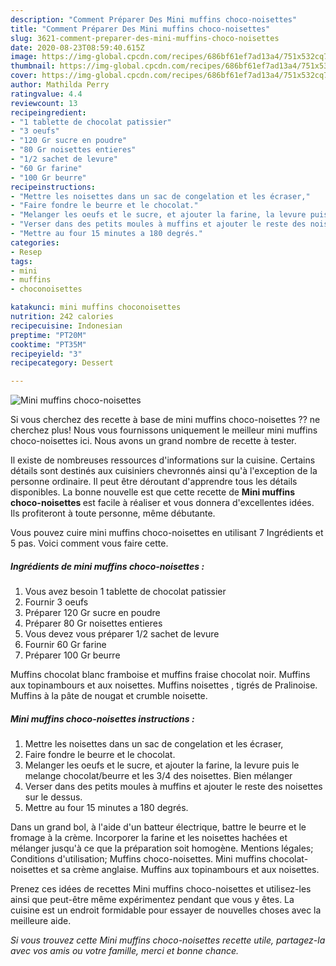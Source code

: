 ```yaml
---
description: "Comment Préparer Des Mini muffins choco-noisettes"
title: "Comment Préparer Des Mini muffins choco-noisettes"
slug: 3621-comment-preparer-des-mini-muffins-choco-noisettes
date: 2020-08-23T08:59:40.615Z
image: https://img-global.cpcdn.com/recipes/686bf61ef7ad13a4/751x532cq70/mini-muffins-choco-noisettes-photo-principale-de-la-recette.jpg
thumbnail: https://img-global.cpcdn.com/recipes/686bf61ef7ad13a4/751x532cq70/mini-muffins-choco-noisettes-photo-principale-de-la-recette.jpg
cover: https://img-global.cpcdn.com/recipes/686bf61ef7ad13a4/751x532cq70/mini-muffins-choco-noisettes-photo-principale-de-la-recette.jpg
author: Mathilda Perry
ratingvalue: 4.4
reviewcount: 13
recipeingredient:
- "1 tablette de chocolat patissier"
- "3 oeufs"
- "120 Gr sucre en poudre"
- "80 Gr noisettes entieres"
- "1/2 sachet de levure"
- "60 Gr farine"
- "100 Gr beurre"
recipeinstructions:
- "Mettre les noisettes dans un sac de congelation et les écraser,"
- "Faire fondre le beurre et le chocolat."
- "Melanger les oeufs et le sucre, et ajouter la farine, la levure puis le melange chocolat/beurre et les 3/4 des noisettes. Bien mélanger"
- "Verser dans des petits moules à muffins et ajouter le reste des noisettes sur le dessus."
- "Mettre au four 15 minutes a 180 degrés."
categories:
- Resep
tags:
- mini
- muffins
- choconoisettes

katakunci: mini muffins choconoisettes 
nutrition: 242 calories
recipecuisine: Indonesian
preptime: "PT20M"
cooktime: "PT35M"
recipeyield: "3"
recipecategory: Dessert

---
```



![Mini muffins choco-noisettes](https://img-global.cpcdn.com/recipes/686bf61ef7ad13a4/751x532cq70/mini-muffins-choco-noisettes-photo-principale-de-la-recette.jpg)

Si vous cherchez des recette à base de mini muffins choco-noisettes ?? ne cherchez plus! Nous vous fournissons uniquement le meilleur mini muffins choco-noisettes ici. Nous avons un grand nombre de recette à tester.

Il existe de nombreuses ressources d'informations sur la cuisine. Certains détails sont destinés aux cuisiniers chevronnés ainsi qu'à l'exception de la personne ordinaire. Il peut être déroutant d'apprendre tous les détails disponibles. La bonne nouvelle est que cette recette de <strong> Mini muffins choco-noisettes </strong> est facile à réaliser et vous donnera d'excellentes idées. Ils profiteront à toute personne, même débutante.

<!--inarticleads1-->

Vous pouvez cuire mini muffins choco-noisettes en utilisant 7 Ingrédients et 5 pas. Voici comment vous faire cette.

##### Ingrédients de mini muffins choco-noisettes :

1. Vous avez besoin 1 tablette de chocolat patissier
1. Fournir 3 oeufs
1. Préparer 120 Gr sucre en poudre
1. Préparer 80 Gr noisettes entieres
1. Vous devez vous préparer 1/2 sachet de levure
1. Fournir 60 Gr farine
1. Préparer 100 Gr beurre


Muffins chocolat blanc framboise et muffins fraise chocolat noir. Muffins aux topinambours et aux noisettes. Muffins noisettes , tigrés de Pralinoise. Muffins à la pâte de nougat et crumble noisette. 

<!--inarticleads2-->

##### Mini muffins choco-noisettes instructions :

1. Mettre les noisettes dans un sac de congelation et les écraser,
1. Faire fondre le beurre et le chocolat.
1. Melanger les oeufs et le sucre, et ajouter la farine, la levure puis le melange chocolat/beurre et les 3/4 des noisettes. Bien mélanger
1. Verser dans des petits moules à muffins et ajouter le reste des noisettes sur le dessus.
1. Mettre au four 15 minutes a 180 degrés.


Dans un grand bol, à l&#39;aide d&#39;un batteur électrique, battre le beurre et le fromage à la crème. Incorporer la farine et les noisettes hachées et mélanger jusqu&#39;à ce que la préparation soit homogène. Mentions légales; Conditions d&#39;utilisation; Muffins choco-noisettes. Mini muffins chocolat-noisettes et sa crème anglaise. Muffins aux topinambours et aux noisettes. 

<!--inarticleads1-->

<p>
Prenez ces idées de recettes Mini muffins choco-noisettes et utilisez-les ainsi que peut-être même expérimentez pendant que vous y êtes. La cuisine est un endroit formidable pour essayer de nouvelles choses avec la meilleure aide.
</p>

<p>
<i>Si vous trouvez cette Mini muffins choco-noisettes recette utile, partagez-la avec vos amis ou votre famille, merci et bonne chance.</i>
</p>
